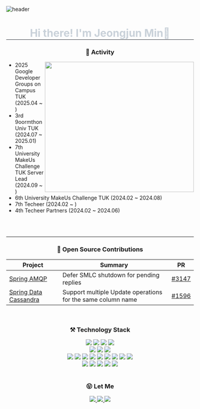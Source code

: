 ![header](https://capsule-render.vercel.app/api?type=Waving&color=auto&height=300&section=header&text=JJM%&fontSize=90&fontAlign=80)
<div align="center">

<h1 style="border-bottom: 1px solid #21262d; color: #c9d1d9;"> Hi there! I'm Jeongjun Min👋 </h1>
  
<h3>📜 Activity</h3>

<img align="right" src="https://github-readme-stats.vercel.app/api?username=m3k0813&show_icons=true&theme=cobalt" width="400" height="350"/>

</div> 

  - 2025 Google Developer Groups on Campus TUK (2025.04 ~ )
  - 3rd 9oormthonUniv TUK (2024.07 ~ 2025.01)  
  - 7th University MakeUs Challenge TUK Server Lead (2024.09 ~ )   
  - 6th University MakeUs Challenge TUK (2024.02 ~ 2024.08)
  - 7th Techeer (2024.02 ~ )
  - 4th Techeer Partners (2024.02 ~ 2024.06)
 
  <br><br>
 
</div>

---

<div align="center">
  
  ### 🌱 Open Source Contributions

| Project | Summary | PR |
|----------|--------------|----------|
| [Spring AMQP](https://github.com/spring-projects/spring-amqp) | Defer SMLC shutdown for pending replies | [#3147](https://github.com/spring-projects/spring-amqp/pull/3147) |
| [Spring Data Cassandra](https://github.com/spring-projects/spring-data-cassandra) | Support multiple Update operations for the same column name | [#1596](https://github.com/spring-projects/spring-data-cassandra/pull/1596) |

  </br>
  
  ### ⚒️ Technology Stack
 
<img src="https://img.shields.io/badge/Java-007396?style=for-the-badge&logo=Java&logoColor=white"> 
<img src="https://img.shields.io/badge/Php-777BB4?style=for-the-badge&logo=Php&logoColor=white"> 
<img src="https://img.shields.io/badge/Python-3776AB?style=for-the-badge&logo=Python&logoColor=white"> 
<img src="https://img.shields.io/badge/C-A8B9CC?style=for-the-badge&logo=C&logoColor=white">
<br>
<img src="https://img.shields.io/badge/spring boot-6DB33F?style=for-the-badge&logo=springboot&logoColor=white">
<img src="https://img.shields.io/badge/Laravel-FF2D20?style=for-the-badge&logo=Laravel&logoColor=white">
<img src="https://img.shields.io/badge/Django-092E20?style=for-the-badge&logo=Django&logoColor=white">
<br>
<img src="https://img.shields.io/badge/MySQL-4479A1?style=for-the-badge&logo=MySQL&logoColor=white">
<img src="https://img.shields.io/badge/mariadb-003545?style=for-the-badge&logo=mariadb&logoColor=white">
<img src="https://img.shields.io/badge/Redis-FF4438?style=for-the-badge&logo=Redis&logoColor=white">
<img src="https://img.shields.io/badge/Docker-2496ED?style=for-the-badge&logo=Docker&logoColor=white"> 
<img src="https://img.shields.io/badge/NGINX-009639?style=for-the-badge&logo=NGINX&logoColor=white"> <img src="https://img.shields.io/badge/github actions-2088FF?style=for-the-badge&logo=githubactions&logoColor=white">
<img src="https://img.shields.io/badge/ELK STACK-005571?style=for-the-badge&logo=elastic&logoColor=white">
<img src="https://img.shields.io/badge/prometheus-E6522C?style=for-the-badge&logo=prometheus&logoColor=white">
<img src="https://img.shields.io/badge/grafana-F46800?style=for-the-badge&logo=grafana&logoColor=white">
</br>
<img src="https://img.shields.io/badge/Notion-000000?style=for-the-badge&logo=Notion&logoColor=white">
<img src="https://img.shields.io/badge/Vercel-000000?style=for-the-badge&logo=Vercel&logoColor=white">
<img src="https://img.shields.io/badge/Slack-4A154B?style=for-the-badge&logo=Slack&logoColor=white">
<img src="https://img.shields.io/badge/Jira-0052CC?style=for-the-badge&logo=jira&logoColor=white">
<img src="https://img.shields.io/badge/Figma-F24E1E?style=for-the-badge&logo=Figma&logoColor=white">
</div>

</br>


<h3 align="center">😝 Let Me</h3>
<div align="center">
  <a href="https://velog.io/@m3k0813/">
    <img src="http://img.shields.io/badge/Velog-20C997?style=flat-square&logo=github" />
  </a>
  <a href="https://vnfmadl234.tistory.com/">
    <img src="http://img.shields.io/badge/-Tech%20blog-black?style=flat-square&logo=github" />
  </a>
  <a href="mailto:jeongjunm21@gmail.com">
    <img src="https://img.shields.io/badge/Gmail-d14836?style=flat-square&logo=Gmail&logoColor=white" />
  </a>
</div>
